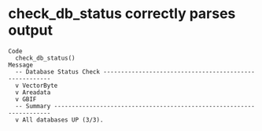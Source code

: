 # check_db_status correctly parses output

    Code
      check_db_status()
    Message
      -- Database Status Check -------------------------------------------------------
      v VectorByte
      v Areadata
      v GBIF
      -- Summary ---------------------------------------------------------------------
      v All databases UP (3/3).

